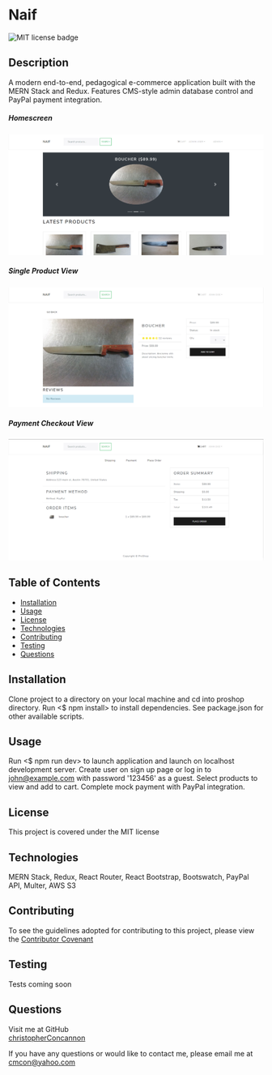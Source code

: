 # Naif

![MIT license badge](https://img.shields.io/badge/license-MIT-green)

## Description
A modern end-to-end, pedagogical e-commerce application built with the MERN Stack and Redux.  Features CMS-style admin database control and PayPal payment integration. 

##### Homescreen
![Homescreen Screenshot](./assets/images/screenshot.png)
##### Single Product View
![Single Product View Screenshot](./assets/images/screenshot2.png)
##### Payment Checkout View
![View Screenshot](./assets/images/screenshot3.png)

<!-- Visit site [here](https://proshop-xo.herokuapp.com/) -->

## Table of Contents
  * [Installation](#installation)
  * [Usage](#usage)
  * [License](#license)
  * [Technologies](#technologies)
  * [Contributing](#contributing)
  * [Testing](#testing)
  * [Questions](#questions)
  
## Installation
Clone project to a directory on your local machine and cd into proshop directory.  Run <$ npm install> to install dependencies.  See package.json for other available scripts.

## Usage
Run <$ npm run dev> to launch application and launch on localhost development server.  Create user on sign up page or log in to john@example.com with password '123456' as a guest.  Select products to view and add to cart.  Complete mock payment with PayPal integration. 

## License 
This project is covered under the MIT license 

## Technologies 
MERN Stack, Redux, React Router, React Bootstrap, Bootswatch, PayPal API, Multer, AWS S3


## Contributing
To see the guidelines adopted for contributing to this project, please view the [Contributor Covenant](https://www.contributor-covenant.org/version/2/0/code_of_conduct/code_of_conduct.txt)

## Testing
Tests coming soon

## Questions
Visit me at GitHub  
[christopherConcannon](https://github.com/christopherConcannon)
  
If you have any questions or would like to contact me, please email me at  
[cmcon@yahoo.com](mailto:cmcon@yahoo.com)
